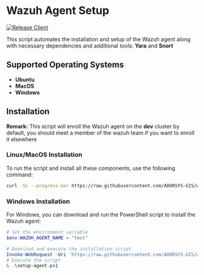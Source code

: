 # Wazuh Agent Setup

[![Release Client](https://github.com/ADORSYS-GIS/wazuh-cert-oauth2/actions/workflows/release.yml/badge.svg?branch=main)](https://github.com/ADORSYS-GIS/wazuh-cert-oauth2/actions/workflows/release.yml)


This script automates the installation and setup of the Wazuh agent along with necessary dependencies and additional tools: **Yara** and **Snort**

## Supported Operating Systems
- **Ubuntu**
- **MacOS** 
- **Windows**


## Installation

**Remark:** 
This script will enroll the Wazuh agent on the **dev** cluster by default, you should meet a member of the wazuh team if you want to enroll it elsewhere 

### Linux/MacOS Installation

To run the script and install all these components, use the following command:
```bash
curl -SL --progress-bar https://raw.githubusercontent.com/ADORSYS-GIS/wazuh-agent/main/scripts/setup-agent.sh | WAZUH_AGENT_NAME=test bash
```
### Windows Installation

For Windows, you can download and run the PowerShell script to install the Wazuh agent:

```powershell
# Set the environment variable
$env:WAZUH_AGENT_NAME = "test"

# Download and execute the installation script
Invoke-WebRequest -Uri 'https://raw.githubusercontent.com/ADORSYS-GIS/wazuh-agent/refs/heads/main/setup-agent.ps1' -OutFile 'setup-agent.ps1'
# Execute the script
& .\setup-agent.ps1
```
